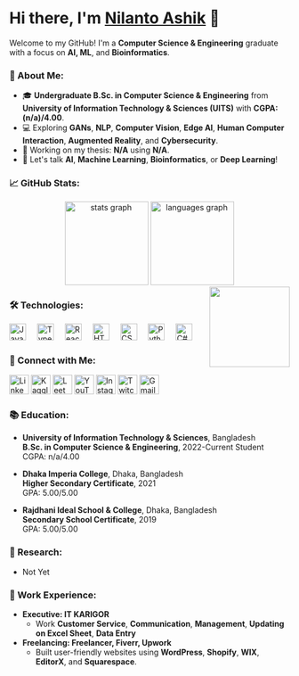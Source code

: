 # Hi there, I'm [Nilanto Ashik](https://github.com/nilanto-ashik) 👋 

Welcome to my GitHub! I'm a **Computer Science & Engineering** graduate with a focus on **AI, ML**, and **Bioinformatics**.

### 🚀 About Me:
- 🎓 **Undergraduate B.Sc. in Computer Science & Engineering** from **University of Information Technology & Sciences (UITS)** with **CGPA: (n/a)/4.00**.
- 💻 Exploring **GANs**, **NLP**, **Computer Vision**, **Edge AI**, **Human Computer Interaction**, **Augmented Reality**, and **Cybersecurity**.
- 🌱 Working on my thesis: **N/A** using **N/A**.
- 💬 Let's talk **AI**, **Machine Learning**, **Bioinformatics**, or **Deep Learning**!

### 📈 GitHub Stats:

<div align="center">
  <img src="https://github-readme-stats.vercel.app/api?username=nilanto-ashik&hide_title=false&hide_rank=false&show_icons=true&include_all_commits=true&count_private=true&disable_animations=false&theme=dracula&locale=en&hide_border=false" height="150" alt="stats graph"  />
  <img src="https://github-readme-stats.vercel.app/api/top-langs?username=maurodesouza&locale=en&hide_title=false&layout=compact&card_width=320&langs_count=5&theme=dracula&hide_border=false" height="150" alt="languages graph"  />
</div>

<img align="right" height="144" src="https://media.giphy.com/media/LHZyixOnHwDDy/giphy.gif?cid=790b76110itr8kmtp57pnf2h7wdga5jz1ghxpo0zz3o10peq&ep=v1_gifs_search&rid=giphy.gif&ct=g"  />


### 🛠️ Technologies:
<div align="left">
  <img src="https://cdn.jsdelivr.net/gh/devicons/devicon/icons/javascript/javascript-original.svg" height="30" alt="JavaScript" />
  <img width="12" />
  <img src="https://cdn.jsdelivr.net/gh/devicons/devicon/icons/typescript/typescript-original.svg" height="30" alt="TypeScript" />
  <img width="12" />
  <img src="https://cdn.jsdelivr.net/gh/devicons/devicon/icons/react/react-original.svg" height="30" alt="React" />
  <img width="12" />
  <img src="https://cdn.jsdelivr.net/gh/devicons/devicon/icons/html5/html5-original.svg" height="30" alt="HTML5" />
  <img width="12" />
  <img src="https://cdn.jsdelivr.net/gh/devicons/devicon/icons/css3/css3-original.svg" height="30" alt="CSS3" />
  <img width="12" />
  <img src="https://cdn.jsdelivr.net/gh/devicons/devicon/icons/python/python-original.svg" height="30" alt="Python" />
  <img width="12" />
  <img src="https://cdn.jsdelivr.net/gh/devicons/devicon/icons/csharp/csharp-original.svg" height="30" alt="C#" />
</div>

### 🔗 Connect with Me:
<div align="left">
  <a href="https://www.linkedin.com" target="_blank"><img src="https://img.shields.io/static/v1?message=LinkedIn&logo=linkedin&label=&color=0077B5&logoColor=white&labelColor=&style=for-the-badge" height="35" alt="LinkedIn logo" /></a>
  <a href="https://www.kaggle.com" target="_blank"><img src="https://img.shields.io/static/v1?message=Kaggle&logo=kaggle&label=&color=20BEFF&logoColor=white&labelColor=&style=for-the-badge" height="35" alt="Kaggle logo" /></a>
  <a href="https://leetcode.com" target="_blank"><img src="https://img.shields.io/static/v1?message=LeetCode&logo=leetcode&label=&color=FFA116&logoColor=white&labelColor=&style=for-the-badge" height="35" alt="LeetCode logo" /></a>
  <a href="https://www.youtube.com/@developerashikofficial" target="_blank"><img src="https://img.shields.io/static/v1?message=YouTube&logo=youtube&label=&color=FF0000&logoColor=white&labelColor=&style=for-the-badge" height="35" alt="YouTube logo" /></a>
  <a href="https://www.instagram.com" target="_blank"><img src="https://img.shields.io/static/v1?message=Instagram&logo=instagram&label=&color=E4405F&logoColor=white&labelColor=&style=for-the-badge" height="35" alt="Instagram logo" /></a>
  <a href="https://www.twitch.tv" target="_blank"><img src="https://img.shields.io/static/v1?message=Twitch&logo=twitch&label=&color=9146FF&logoColor=white&labelColor=&style=for-the-badge" height="35" alt="Twitch logo" /></a>
  <a href="developerashik.tec@gmail.com"><img src="https://img.shields.io/static/v1?message=Gmail&logo=gmail&label=&color=D14836&logoColor=white&labelColor=&style=for-the-badge" height="35" alt="Gmail logo" /></a>
</div>

### 📚 Education:
- **University of Information Technology & Sciences**, Bangladesh  
  **B.Sc. in Computer Science & Engineering**, 2022-Current Student  
  CGPA: n/a/4.00
  
- **Dhaka Imperia College**, Dhaka, Bangladesh  
  **Higher Secondary Certificate**, 2021  
  GPA: 5.00/5.00

- **Rajdhani Ideal School & College**, Dhaka, Bangladesh  
  **Secondary School Certificate**, 2019  
  GPA: 5.00/5.00

### 🧠 Research:
- Not Yet

### 💼 Work Experience:
- **Executive: IT KARIGOR**
  - Work **Customer Service**, **Communication**,  **Management**, **Updating on Excel Sheet**, **Data Entry**
- **Freelancing: Freelancer, Fiverr, Upwork**  
  - Built user-friendly websites using **WordPress**, **Shopify**, **WIX**, **EditorX**, and **Squarespace**.
